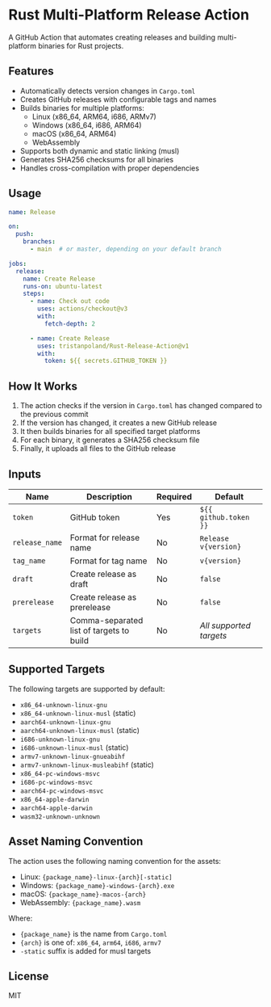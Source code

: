 # Rust Multi-Platform Release Action

A GitHub Action that automates creating releases and building multi-platform binaries for Rust projects.

## Features

- Automatically detects version changes in `Cargo.toml`
- Creates GitHub releases with configurable tags and names
- Builds binaries for multiple platforms:
  - Linux (x86_64, ARM64, i686, ARMv7)
  - Windows (x86_64, i686, ARM64)
  - macOS (x86_64, ARM64)
  - WebAssembly
- Supports both dynamic and static linking (musl)
- Generates SHA256 checksums for all binaries
- Handles cross-compilation with proper dependencies

## Usage

```yaml
name: Release

on:
  push:
    branches:
      - main  # or master, depending on your default branch

jobs:
  release:
    name: Create Release
    runs-on: ubuntu-latest
    steps:
      - name: Check out code
        uses: actions/checkout@v3
        with:
          fetch-depth: 2

      - name: Create Release
        uses: tristanpoland/Rust-Release-Action@v1
        with:
          token: ${{ secrets.GITHUB_TOKEN }}
```

## How It Works

1. The action checks if the version in `Cargo.toml` has changed compared to the previous commit
2. If the version has changed, it creates a new GitHub release
3. It then builds binaries for all specified target platforms
4. For each binary, it generates a SHA256 checksum file
5. Finally, it uploads all files to the GitHub release

## Inputs

| Name | Description | Required | Default |
|------|-------------|----------|---------|
| `token` | GitHub token | Yes | `${{ github.token }}` |
| `release_name` | Format for release name | No | `Release v{version}` |
| `tag_name` | Format for tag name | No | `v{version}` |
| `draft` | Create release as draft | No | `false` |
| `prerelease` | Create release as prerelease | No | `false` |
| `targets` | Comma-separated list of targets to build | No | *All supported targets* |

## Supported Targets

The following targets are supported by default:

- `x86_64-unknown-linux-gnu`
- `x86_64-unknown-linux-musl` (static)
- `aarch64-unknown-linux-gnu`
- `aarch64-unknown-linux-musl` (static)
- `i686-unknown-linux-gnu`
- `i686-unknown-linux-musl` (static)
- `armv7-unknown-linux-gnueabihf`
- `armv7-unknown-linux-musleabihf` (static)
- `x86_64-pc-windows-msvc`
- `i686-pc-windows-msvc`
- `aarch64-pc-windows-msvc`
- `x86_64-apple-darwin`
- `aarch64-apple-darwin`
- `wasm32-unknown-unknown`

## Asset Naming Convention

The action uses the following naming convention for the assets:

- Linux: `{package_name}-linux-{arch}[-static]`
- Windows: `{package_name}-windows-{arch}.exe`
- macOS: `{package_name}-macos-{arch}`
- WebAssembly: `{package_name}.wasm`

Where:
- `{package_name}` is the name from `Cargo.toml`
- `{arch}` is one of: `x86_64`, `arm64`, `i686`, `armv7`
- `-static` suffix is added for musl targets

## License

MIT
